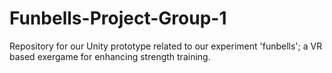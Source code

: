 # Funbells-Project-Group-1
Repository for our Unity prototype related to our experiment 'funbells'; a VR based exergame for enhancing strength training.
